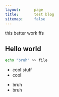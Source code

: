 ```yaml
---
layout:      page
title:       test blog
sitemap:     false
---
```


this better work ffs

## Hello world

~~~bash
echo "bruh" >> file
~~~

- cool stuff
- cool

* bruh
* bruh

